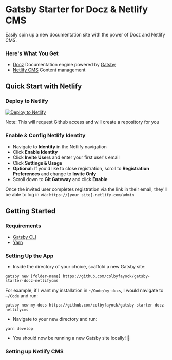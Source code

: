 # Gatsby Starter for Docz & Netlify CMS

Easily spin up a new documentation site with the power of Docz and Netlify CMS.

### Here's What You Get
* [Docz](https://docz.site) Documentation engine powered by [Gatsby](https://www.gatsbyjs.org/)
* [Netlify CMS](https://www.netlifycms.org/) Content management

## Quick Start with Netlify

### Deploy to Netlify
[![Deploy to Netlify](https://www.netlify.com/img/deploy/button.svg)](https://app.netlify.com/start/deploy?repository=https://github.com/colbyfayock/gatsby-starter-docz-netlifycms)

Note: This will request Github access and will create a repository for you

### Enable & Config Netlify Identity

* Navigate to **Identity** in the Netlify navigation
* Click **Enable Identity**
* Click **Invite Users** and enter your first user's email
* Click **Settings & Usage**
* **Optional:** If you'd like to close registration, scroll to **Registration Preferences** and change to **Invite Only**
* Scroll down to **Git Gateway** and click **Enable**

Once the invited user completes registration via the link in their email, they'll be able to log in via:
```https://[your site].netlify.com/admin```

## Getting Started

### Requirements
* [Gatsby CLI](https://www.npmjs.com/package/gatsby-cli)
* [Yarn](https://yarnpkg.com/en/)

### Setting Up the App
* Inside the directory of your choice, scaffold a new Gatsby site:
```
gatsby new [folder-name] https://github.com/colbyfayock/gatsby-starter-docz-netlifycms
```
For example, if I want my installation in `~/Code/my-docs`, I would navigate to `~/Code` and run:
```
gatsby new my-docs https://github.com/colbyfayock/gatsby-starter-docz-netlifycms
```
* Navigate to your new directory and run:
```
yarn develop
```
* You should now be running a new Gatsby site locally! 🎉

### Setting up Netlify CMS

